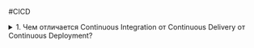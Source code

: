 #CICD
<details>
  <summary>1. Чем отличается Continuous Integration от Continuous Delivery от Continuous Deployment?</summary>
  Continuous Integration (непрерывная интеграция) - практика интеграции изменений кода из ветки разработки в основную ветку путём 
  инструментов для интеграции.
  Continuous Delivery (непрерывная доставка) - практика содержания кода в репозитории в состоянии пригодным для разворачивания на 
  рабочее окружение.
  Continuous Deployment (непрерывное разворачивание) - практика доставки каждого изменения в коде продукта на рабочее окружение.
</details>

